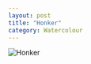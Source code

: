 ```yaml
---
layout: post
title: "Honker"
category: Watercolour
---
```

![Honker](/images/up/art/watercolour/honker.jpeg)